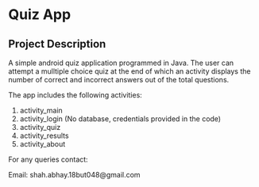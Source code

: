 # Quiz App

<h2>Project Description</h2>
<p>A simple android quiz application programmed in Java. The user can attempt a mulltiple choice quiz at the end of which an activity displays the number of correct and incorrect answers out of the total questions.<p>
  
<p>The app includes the following activities:</p>
<ol>
  <li>activity_main</li>
  <li>activity_login (No database, credentials provided in the code)</li>
  <li>activity_quiz</li>
  <li>activity_results</li>
  <li>activity_about</li>
</ol>

<p>For any queries contact:</p>
<p>Email: shah.abhay.18but048@gmail.com</p>
